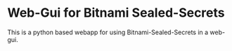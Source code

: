 # Web-Gui for Bitnami Sealed-Secrets

This is a python based webapp for using Bitnami-Sealed-Secrets in a web-gui.
